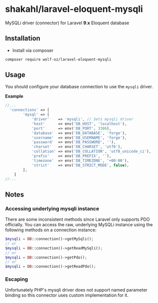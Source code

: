 # shakahl/laravel-eloquent-mysqli
MySQLi driver (connector) for Laravel **9.x** Eloquent database

## Installation

- Install via composer

```sh
composer require wolf-oz/laravel-eloquent-mysqli
```

## Usage

You should configure your database connection to use the ```mysqli``` driver.

**Example**
```php
//...
  'connections' => [
        'mysql' => [
            'driver'    => 'mysqli', // Sets mysqli driver
            'host'      => env('DB_HOST', 'localhost'),
            'port'      => env('DB_PORT', 3306),
            'database'  => env('DB_DATABASE', 'forge'),
            'username'  => env('DB_USERNAME', 'forge'),
            'password'  => env('DB_PASSWORD', ''),
            'charset'   => env('DB_CHARSET', 'utf8'),
            'collation' => env('DB_COLLATION', 'utf8_unicode_ci'),
            'prefix'    => env('DB_PREFIX', ''),
            'timezone'  => env('DB_TIMEZONE', '+00:00'),
            'strict'    => env('DB_STRICT_MODE', false),
        ],
    ]
//...
```

## Notes

### Accessing underlying mysqli instance
There are some inconsistent methods since Laravel only supports PDO officially.
You can access the raw, underlying MySQLi instance using the following methods on a connection instance:

```php
$mysqli = DB::connection()->getMySqli();
// or
$mysqli = DB::connection()->getReadMySqli();
// or
$mysqli = DB::connection()->getPdo();
// or
$mysqli = DB::connection()->getReadPdo();
```

### Escaping

Unfortunately PHP's mysqli driver does not support named parameter binding so this connector uses custom implementation for it.

